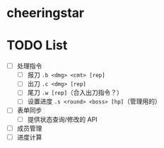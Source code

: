 # cheeringstar

# TODO List

- [ ] 处理指令
  - [ ] 报刀 `.b <dmg> <cmt> [rep]`
  - [ ] 出刀 `.c <dmg> [rep]`
  - [ ] 尾刀 `.w [rep]`（合入出刀指令？）
  - [ ] 设置进度 `.s <round> <boss> [hp]`（管理用的）
- [ ] 表单同步
  - [ ] 提供状态查询/修改的 API
- [ ] 成员管理
- [ ] 进度计算
